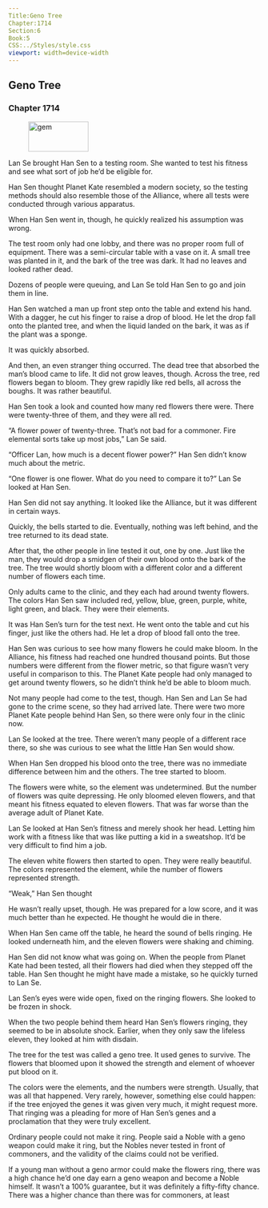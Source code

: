 ```yaml
---
Title:Geno Tree 
Chapter:1714 
Section:6 
Book:5 
CSS:../Styles/style.css 
viewport: width=device-width
---
```

  
## Geno Tree
### Chapter 1714
  
<figure>
	<img src="../Images/gem.gif" alt="gem" id="gem" width="120" height="60" />
</figure>
  

  
Lan Se brought Han Sen to a testing room. She wanted to test his fitness and see what sort of job he’d be eligible for.

Han Sen thought Planet Kate resembled a modern society, so the testing methods should also resemble those of the Alliance, where all tests were conducted through various apparatus.

When Han Sen went in, though, he quickly realized his assumption was wrong.

The test room only had one lobby, and there was no proper room full of equipment. There was a semi-circular table with a vase on it. A small tree was planted in it, and the bark of the tree was dark. It had no leaves and looked rather dead.

Dozens of people were queuing, and Lan Se told Han Sen to go and join them in line.

Han Sen watched a man up front step onto the table and extend his hand. With a dagger, he cut his finger to raise a drop of blood. He let the drop fall onto the planted tree, and when the liquid landed on the bark, it was as if the plant was a sponge.

It was quickly absorbed.

And then, an even stranger thing occurred. The dead tree that absorbed the man’s blood came to life. It did not grow leaves, though. Across the tree, red flowers began to bloom. They grew rapidly like red bells, all across the boughs. It was rather beautiful.

Han Sen took a look and counted how many red flowers there were. There were twenty-three of them, and they were all red.

“A flower power of twenty-three. That’s not bad for a commoner. Fire elemental sorts take up most jobs,” Lan Se said.

“Officer Lan, how much is a decent flower power?” Han Sen didn’t know much about the metric.

“One flower is one flower. What do you need to compare it to?” Lan Se looked at Han Sen.

Han Sen did not say anything. It looked like the Alliance, but it was different in certain ways.

Quickly, the bells started to die. Eventually, nothing was left behind, and the tree returned to its dead state.

After that, the other people in line tested it out, one by one. Just like the man, they would drop a smidgen of their own blood onto the bark of the tree. The tree would shortly bloom with a different color and a different number of flowers each time.

Only adults came to the clinic, and they each had around twenty flowers. The colors Han Sen saw included red, yellow, blue, green, purple, white, light green, and black. They were their elements.

It was Han Sen’s turn for the test next. He went onto the table and cut his finger, just like the others had. He let a drop of blood fall onto the tree.

Han Sen was curious to see how many flowers he could make bloom. In the Alliance, his fitness had reached one hundred thousand points. But those numbers were different from the flower metric, so that figure wasn’t very useful in comparison to this. The Planet Kate people had only managed to get around twenty flowers, so he didn’t think he’d be able to bloom much.

Not many people had come to the test, though. Han Sen and Lan Se had gone to the crime scene, so they had arrived late. There were two more Planet Kate people behind Han Sen, so there were only four in the clinic now.

Lan Se looked at the tree. There weren’t many people of a different race there, so she was curious to see what the little Han Sen would show.

When Han Sen dropped his blood onto the tree, there was no immediate difference between him and the others. The tree started to bloom.

The flowers were white, so the element was undetermined. But the number of flowers was quite depressing. He only bloomed eleven flowers, and that meant his fitness equated to eleven flowers. That was far worse than the average adult of Planet Kate.

Lan Se looked at Han Sen’s fitness and merely shook her head. Letting him work with a fitness like that was like putting a kid in a sweatshop. It’d be very difficult to find him a job.

The eleven white flowers then started to open. They were really beautiful. The colors represented the element, while the number of flowers represented strength.

“Weak,” Han Sen thought

He wasn’t really upset, though. He was prepared for a low score, and it was much better than he expected. He thought he would die in there.

When Han Sen came off the table, he heard the sound of bells ringing. He looked underneath him, and the eleven flowers were shaking and chiming.

Han Sen did not know what was going on. When the people from Planet Kate had been tested, all their flowers had died when they stepped off the table. Han Sen thought he might have made a mistake, so he quickly turned to Lan Se.

Lan Sen’s eyes were wide open, fixed on the ringing flowers. She looked to be frozen in shock.

When the two people behind them heard Han Sen’s flowers ringing, they seemed to be in absolute shock. Earlier, when they only saw the lifeless eleven, they looked at him with disdain.

The tree for the test was called a geno tree. It used genes to survive. The flowers that bloomed upon it showed the strength and element of whoever put blood on it.

The colors were the elements, and the numbers were strength. Usually, that was all that happened. Very rarely, however, something else could happen: if the tree enjoyed the genes it was given very much, it might request more. That ringing was a pleading for more of Han Sen’s genes and a proclamation that they were truly excellent.

Ordinary people could not make it ring. People said a Noble with a geno weapon could make it ring, but the Nobles never tested in front of commoners, and the validity of the claims could not be verified.

If a young man without a geno armor could make the flowers ring, there was a high chance he’d one day earn a geno weapon and become a Noble himself. It wasn’t a 100% guarantee, but it was definitely a fifty-fifty chance. There was a higher chance than there was for commoners, at least